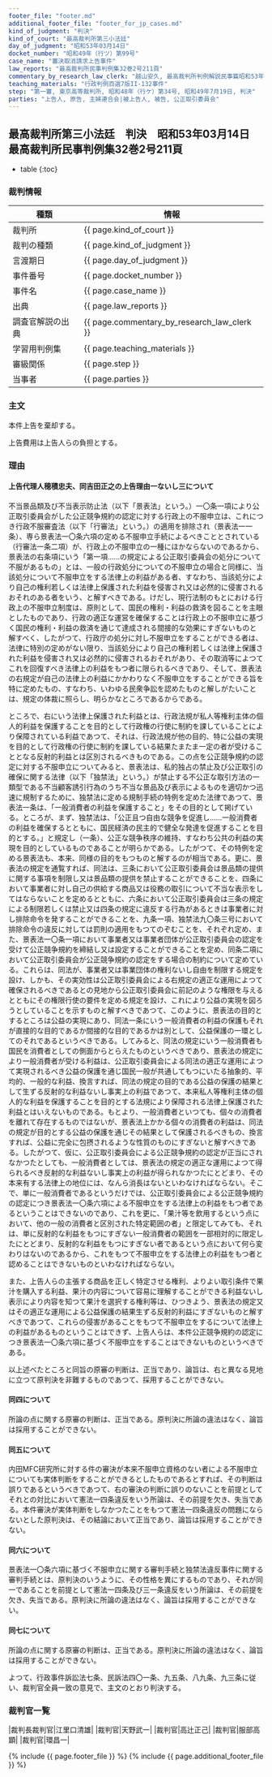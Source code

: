 ```yaml
---
footer_file: "footer.md"
additional_footer_file: "footer_for_jp_cases.md"
kind_of_judgment: "判決"
kind_of_court: "最高裁判所第三小法廷"
day_of_judgment: "昭和53年03月14日"
docket_number: "昭和49年（行ツ）第99号"
case_name: "審決取消請求上告事件"
law_reports: "最高裁判所民事判例集32巻2号211頁"
commentary_by_research_law_clerk: "越山安久, 最高裁判所判例解説民事篇昭和53年度75頁"
teaching_materials: "行政判例百選7版II-132事件"
step: "第一審,	東京高等裁判所, 昭和48年（行ケ）第34号, 昭和49年7月19日, 判決"
parties: "上告人, 原告, 主婦連合会|被上告人, 被告, 公正取引委員会"
---
```


## 最高裁判所第三小法廷　判決　昭和53年03月14日　最高裁判所民事判例集32巻2号211頁

* table
{:toc}

### 裁判情報

| 種類 | 情報 |
| --- | --- |
| 裁判所 | {{ page.kind_of_court }} |
| 裁判の種類 |  {{ page.kind_of_judgment }}  |
| 言渡期日 |  {{ page.day_of_judgment }}  |
| 事件番号 |  {{ page.docket_number }}  |
| 事件名 |  {{ page.case_name }}  |
| 出典 |  {{ page.law_reports }}  |
| 調査官解説の出典 |  {{ page.commentary_by_research_law_clerk }}  |
| 学習用判例集 |  {{ page.teaching_materials }}  |
| 審級関係 |  {{ page.step }}  |
| 当事者 |  {{ page.parties }}  |


### 主文



本件上告を棄却する。

上告費用は上告人らの負担とする。





### 理由



#### 上告代理人穂積忠夫、同吉田正之の上告理由一ないし三について

不当景品類及び不当表示防止法（以下「景表法」という。）一〇条一項により公正取引委員会がした公正競争規約の認定に対する行政上の不服申立は、これにつき行政不服審査法（以下「行審法」という。）の適用を排除され（景表法一一条）、専ら景表法一〇条六項の定める不服申立手続によるべきこととされている（行審法一条二項）が、行政上の不服申立の一種にほかならないのであるから、景表法の右条項にいう「第一項……の規定による公正取引委員会の処分について不服があるもの」とは、一般の行政処分についての不服申立の場合と同様に、当該処分について不服申立をする法律上の利益がある者、すなわち、当該処分により自己の権利若しくは法律上保護された利益を侵害され又は必然的に侵害されるおそれのある者をいう、と解すべきである。けだし、現行法制のもとにおける行政上の不服申立制度は、原則として、国民の権利・利益の救済を図ることを主眼としたものであり、行政の適正な運営を確保することは行政上の不服申立に基づく国民の権利・利益の救済を通じて達成される間接的な効果にすぎないものと解すべく、したがつて、行政庁の処分に対し不服申立をすることができる者は、法律に特別の定めがない限り、当該処分により自己の権利若しくは法律上保護された利益を侵害され又は必然的に侵害されるおそれがあり、その取消等によつてこれを回復すべき法律上の利益をもつ者に限られるべきであり、そして、景表法の右規定が自己の法律上の利益にかかわりなく不服申立をすることができる旨を特に定めたもの、すなわち、いわゆる民衆争訟を認めたものと解しがたいことは、規定の体裁に照らし、明らかなところであるからである。

ところで、右にいう法律上保護された利益とは、行政法規が私人等権利主体の個人的利益を保護することを目的として行政権の行使に制約を課していることにより保障されている利益であつて、それは、行政法規が他の目的、特に公益の実現を目的として行政権の行使に制約を課している結果たまたま一定の者が受けることとなる反射的利益とは区別されるべきものである。この点を公正競争規約の認定に対する不服申立についてみると、景表法は、私的独占の禁止及び公正取引の確保に関する法律（以下「独禁法」という。）が禁止する不公正な取引方法の一類型である不当顧客誘引行為のうち不当な景品及び表示によるものを適切かつ迅速に規制するために、独禁法に定める規制手続の特例を定めた法律であつて、景表法一条は、「一般消費者の利益を保護すること」をその目的として掲げている。ところが、まず、独禁法は、「公正且つ自由な競争を促進し……一般消費者の利益を確保するとともに、国民経済の民主的で健全な発達を促進することを目的とする。」と規定し（一条）、公正な競争秩序の維持、すなわち公共の利益の実現を目的としているものであることが明らかである。したがつて、その特例を定める景表法も、本来、同様の目的をもつものと解するのが相当である。更に、景表法の規定を通覧すれば、同法は、三条において公正取引委員会は景品類の提供に関する事項を制限し又は景品類の提供を禁止することができることを、四条において事業者に対し自己の供給する商品又は役務の取引について不当な表示をしてはならないことを定めるとともに、六条において公正取引委員会は三条の規定による制限若しくは禁止又は四条の規定に違反する行為があるときは事業者に対し排除命令を発することができることを、九条一項、独禁法九〇条三号において排除命令の違反に対しては罰則の適用をもつてのぞむことを、それぞれ定め、また、景表法一〇条一項において事業者又は事業者団体が公正取引委員会の認定を受けて公正競争規約を締結し又は設定することができることを定め、同条二項において公正取引委員会が公正競争規約の認定をする場合の制約について定めている。これらは、同法が、事業者又は事業団体の権利ないし自由を制限する規定を設け、しかも、その実効性は公正取引委員会による右規定の適正な運用によつて確保されるべきであるとの見地から公正取引委員会に前記のような権限を与えるとともにその権限行使の要件を定める規定を設け、これにより公益の実現を図ろうとしていることを示すものと解すべきであつて、このように、景表法の目的とするところは公益の実現にあり、同法一条にいう一般消費者の利益の保護もそれが直接的な目的であるか間接的な目的であるかは別として、公益保護の一環としてのそれであるというべきである。してみると、同法の規定にいう一般消費者も国民を消費者としての側面からとらえたものというべきであり、景表法の規定により一般消費者が受ける利益は、公正取引委員会による同法の適正な運用によつて実現されるべき公益の保護を通じ国民一般が共通してもつにいたる抽象的、平均的、一般的な利益、換言すれば、同法の規定の目的である公益の保護の結果として生ずる反射的な利益ないし事実上の利益であつて、本来私人等権利主体の個人的な利益を保護することを目的とする法規により保障される法律上保護された利益とはいえないものである。もとより、一般消費者といつても、個々の消費者を離れて存在するものではないが、景表法上かかる個々の消費者の利益は、同法の規定が目的とする公益の保護を通じその結果として保護されるべきもの、換言すれば、公益に完全に包摂されるような性質のものにすぎないと解すべきである。したがつて、仮に、公正取引委員会による公正競争規約の認定が正当にされなかつたとしても、一般消費者としては、景表法の規定の適正な運用によつて得られるべき反射的な利益ないし事実上の利益が得られなかつたにとどまり、その本来有する法律上の地位には、なんら消長はないといわなければならない。そこで、単に一般消費者であるというだけでは、公正取引委員会による公正競争規約の認定につき景表法一〇条六項による不服申立をする法律上の利益をもつ者であるということはできないのであり、これを更に、「果汁等を飲用するという点において、他の一般の消費者と区別された特定範囲の者」と限定してみても、それは、単に反射的な利益をもつにすぎない一般消費者の範囲を一部相対的に限定したにとどまり、反射的な利益をもつにすぎない者であるという点において何ら変わりはないのであるから、これをもつて不服申立をする法律上の利益をもつ者と認めることはできないものといわなければならない。

また、上告人らの主張する商品を正しく特定させる権利、よりよい取引条件で果汁を購入する利益、果汁の内容について容易に理解することができる利益ないし表示により内容を知つて果汁を選択する権利等は、ひつきよう、景表法の規定又はその適正な運用による公益保護の結果生ずる反射的利益にすぎないものと解すべきであつて、これらの侵害があることをもつて不服申立をするについて法律上の利益があるものということはできず、上告人らは、本件公正競争規約の認定につき景表法一〇条六項に基づく不服申立をすることはできないものというべきである。

以上述べたところと同旨の原審の判断は、正当であり、論旨は、右と異なる見地に立つて原判決を非難するものであつて、採用することができない。

#### 同四について

所論の点に関する原審の判断は、正当である。原判決に所論の違法はなく、論旨は採用することができない。

#### 同五について

内田MFC研究所に対する件の審決が本来不服申立資格のない者による不服申立についても実体判断をすることができるとしたものであるとすれば、その判断は誤りであるというべきであつて、右の審決の判断に誤りのないことを前提としてそれとの対比において憲法一四条違反をいう所論は、その前提を欠き、失当である。本件審決が実体判断をしなかつたことをもつて憲法一四条違反の問題にならないとした原判決は、その結論において正当であり、論旨は採用することができない。

#### 同六について

景表法一〇条六項に基づく不服申立に関する審判手続と独禁法違反事件に関する審判手続とは、原判決のいうように、その性格を異にするものであり、それが同一であることを前提として憲法一四条及び三一条違反をいう所論は、その前提を欠き、失当である。原判決に所論の違法はなく、論旨は採用することができない。

#### 同七について

所論の点に関する原審の判断は、正当である。原判決に所論の違法はなく、論旨は採用することができない。

よつて、行政事件訴訟法七条、民訴法四〇一条、九五条、八九条、九三条に従い、裁判官全員一致の意見で、主文のとおり判決する。

### 裁判官一覧

|裁判長裁判官|江里口清雄|
|裁判官|天野武一|
|裁判官|高辻正己|
|裁判官|服部高顕|
|裁判官|環昌一|


{% include {{ page.footer_file }}  %}
{% include {{ page.additional_footer_file }}  %}
